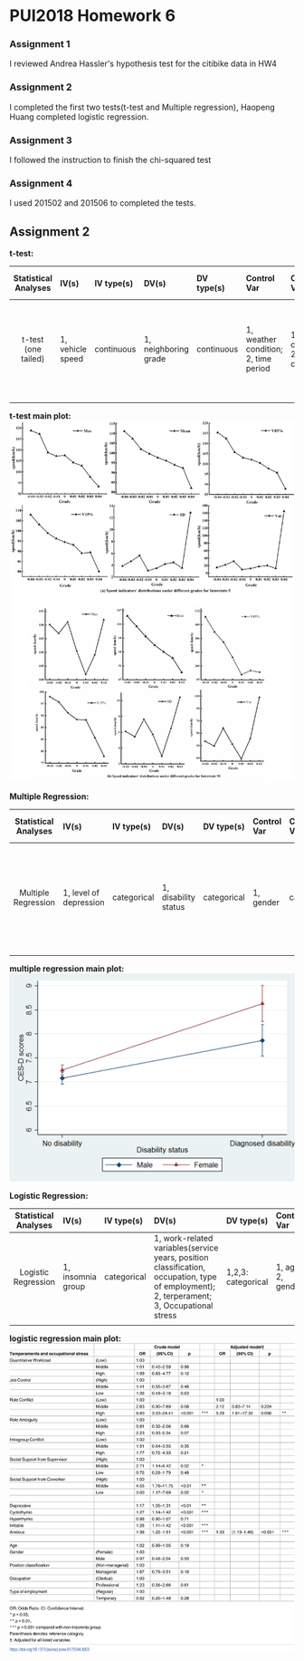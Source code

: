 # PUI2018 Homework 6

### Assignment 1
I reviewed Andrea Hassler's hypothesis test for the citibike data in HW4

### Assignment 2
I completed the first two tests(t-test and Multiple regression), Haopeng Huang completed logistic regression.

### Assignment 3
I followed the instruction to finish the chi-squared test

### Assignment 4
I used 201502 and 201506 to completed the tests.

## Assignment 2
**t-test:**

| **Statistical Analyses**	|  **IV(s)**  |  **IV type(s)** |  **DV(s)**  |  **DV type(s)**  |  **Control Var** | **Control Var type**  | **Question to be answered** | **_H0_** | **alpha** | **link to paper**| 
|:----------:|:----------|:------------|:-------------|:-------------|:------------|:------------- |:------------------|:----:|:-------:|:-------|
t-test (one tailed)	|1, vehicle speed | continuous |1, neighboring grade| continuous |1, weather condition; 2, time period | 1, categorical; 2, categorical |vehicle speed may be affected by neighboring grades | a speed at a smaller grade equals that at a neighboring larger grade | 0.05 | [Evaluating the impacts of grades on vehicular speeds on interstate highways](https://journals.plos.org/plosone/article?id=10.1371/journal.pone.0184142) |
  |||||||||

**t-test main plot:**
![t-test](t-test.PNG)

**Multiple Regression:**

| **Statistical Analyses**	|  **IV(s)**  |  **IV type(s)** |  **DV(s)**  |  **DV type(s)**  |  **Control Var** | **Control Var type**  | **Question to be answered** | **_H0_** | **alpha** | **link to paper**| 
|:----------:|:----------|:------------|:-------------|:-------------|:------------|:------------- |:------------------|:----:|:-------:|:-------|
Multiple Regression|1, level of depression | categorical |1, disability status| categorical | 1, gender |categorical|the relationship between the level of depression and disability status among Korean adults |None | 0.05 | [Relationship between Physical Disability and Depression by Gender: A Panel Regression Model](https://journals.plos.org/plosone/article?id=10.1371/journal.pone.0166238) |
  |||||||||

**multiple regression main plot:**
![multiple regression](Multiple_regression.PNG)

**Logistic Regression:**

| **Statistical Analyses**	|  **IV(s)**  |  **IV type(s)** |  **DV(s)**  |  **DV type(s)**  |  **Control Var** | **Control Var type**  | **Question to be answered** | **_H0_** | **alpha** | **link to paper**| 
|:----------:|:----------|:------------|:-------------|:-------------|:------------|:------------- |:------------------|:----:|:-------:|:-------|
Logistic Regression|1, insomnia group| categorical | 1, work-related variables(service years, position classification, occupation, type of employment); 2, terperament; 3, Occupational stress|1,2,3: categorical|1, age; 2, gender |1, numerical; 2, categorical |clarify the relationships between temperament, occupational stress, and insomnia | None | 0.05 | [Relationships between temperaments, occupational stress, and insomnia among Japanese workers](https://journals.plos.org/plosone/article?id=10.1371/journal.pone.0175346) |
  |||||||||

**logistic regression main plot:**
![logistic regression](Logistic_regression.PNG)

